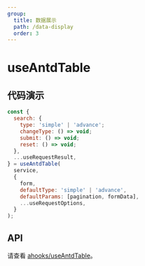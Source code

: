 ```yaml
---
group:
  title: 数据展示
  path: /data-display
  order: 3
---
```


# useAntdTable

## 代码演示

```js
const {
  search: {
    type: 'simple' | 'advance';
    changeType: () => void;
    submit: () => void;
    reset: () => void;
  },
  ...useRequestResult,
} = useAntdTable(
  service,
  {
    form,
    defaultType: 'simple' | 'advance',
    defaultParams: [pagination, formData],
    ...useRequestOptions,
  }
);
```

## API

请查看 [ahooks/useAntdTable](https://ahooks.js.org/zh-CN/hooks/table/use-antd-table)。
